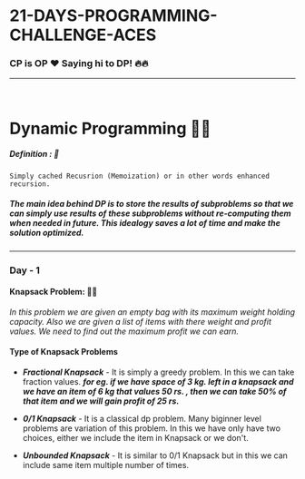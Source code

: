 # 21-DAYS-PROGRAMMING-CHALLENGE-ACES
### CP is OP :heart:  Saying hi to DP! :fire::fire:
---
<br/>

# Dynamic Programming :rocket::rocket:

##### Definition : :orange_book:
```
Simply cached Recusrion (Memoization) or in other words enhanced recursion.
```
##### _The main idea behind DP is to store the results of subproblems so that we can simply use results of these subproblems without re-computing them when needed in future. This idealogy saves a lot of time and make the solution optimized._
---
### Day - 1
#### Knapsack Problem: :pushpin::pushpin:
_In this problem we are given an empty bag with its maximum weight holding capacity. Also we are given a list of items with there weight and profit values. We need to find out the maximum profit we can earn._
#### Type of Knapsack Problems
- ***Fractional Knapsack*** - It is simply a greedy problem. In this we can take fraction values. ***for eg. if we have space of 3 kg. left in a knapsack and we have an item of 6 kg that values 50 rs. , then we can take 50% of that item and we will gain profit of 25 rs.***

- ***0/1 Knapsack*** - It is a classical dp problem. Many biginner level problems are variation of this problem. In this we have only have two choices, either we include the item in Knapsack or we don't.

- ***Unbounded Knapsack*** - It is similar to 0/1 Knapsack but in this we can include same item multiple number of times.
